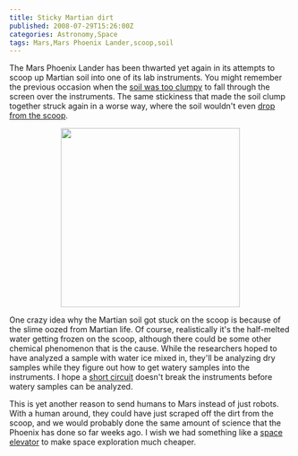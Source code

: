 ```yaml
---
title: Sticky Martian dirt
published: 2008-07-29T15:26:00Z
categories: Astronomy,Space
tags: Mars,Mars Phoenix Lander,scoop,soil
---
```


<p>
The Mars Phoenix Lander has been thwarted yet again in its attempts to scoop up Martian soil into one of its lab instruments.  You might remember the previous occasion when the <a href="/2008/06/stuck-dirt.html">soil was too clumpy</a> to fall through the screen over the instruments.  The same stickiness that made the soil clump together struck again in a worse way, where the soil wouldn't even <a href="http://www.nasa.gov/mission_pages/phoenix/news/phoenix-20080728.html">drop from the scoop</a>.
</p>

<a onblur="try {parent.deselectBloggerImageGracefully();} catch(e) {}" href="http://www.nasa.gov/mission_pages/phoenix/images/press/RS062EFF901697808_16ED0MDM1.html"><img style="display:block; margin:0px auto 10px; text-align:center;cursor:pointer; cursor:hand;width: 320px;" src="http://www.nasa.gov/images/content/263926main_RS062EFF901697808_16ED0MDM1_516-387.jpg" border="0" alt="" /></a>

<p>
One crazy idea why the Martian soil got stuck on the scoop is because of the slime oozed from Martian life.  Of course, realistically it's the half-melted water getting frozen on the scoop, although there could be some other chemical phenomenon that is the cause.  While the researchers hoped to have analyzed a sample with water ice mixed in, they'll be analyzing dry samples while they figure out how to get watery samples into the instruments.  I hope a <a href="http://phoenix.lpl.arizona.edu/07_02_pr.php">short circuit</a> doesn't break the instruments before watery samples can be analyzed.
</p>

<p>
This is yet another reason to send humans to Mars instead of just robots.  With a human around, they could have just scraped off the dirt from the scoop, and we would probably done the same amount of science that the Phoenix has done so far weeks ago.  I wish we had something like a <a href="http://www.spaceelevator.com/">space elevator</a> to make space exploration much cheaper.
</p>

